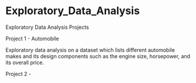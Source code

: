 # Exploratory_Data_Analysis
Exploratory Data Analysis Projects

Project 1 - Automobile

  Exploratory data analysis on a dataset which lists different automobile makes and its design components such as the engine size, horsepower, and its overall price. 

Project 2 -
